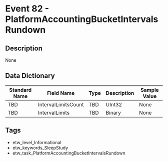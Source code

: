 # Event 82 - PlatformAccountingBucketIntervalsRundown

## Description
None

## Data Dictionary
|Standard Name|Field Name|Type|Description|Sample Value|
|---|---|---|---|---|
|TBD|IntervalLimitsCount|TBD|UInt32|None|None|
|TBD|IntervalLimits|TBD|Binary|None|None|

## Tags
* etw_level_Informational
* etw_keywords_SleepStudy
* etw_task_PlatformAccountingBucketIntervalsRundown